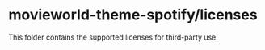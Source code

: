# movieworld-theme-spotify/licenses

This folder contains the supported licenses for third-party use.
